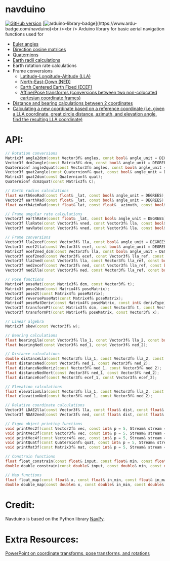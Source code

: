 # navduino
[![GitHub version](https://badge.fury.io/gh/PowerBroker2%2Fnavduino.svg)](https://badge.fury.io/gh/PowerBroker2%2Fnavduino) [![arduino-library-badge](https://www.ardu-badge.com/badge/navduino.svg?)](https://www.ardu-badge.com/navduino)<br /><br />
Arduino library for basic aerial navigation functions used for

* [Euler angles](https://en.wikipedia.org/wiki/Euler_angles)
* [Direction cosine matrices](https://en.wikipedia.org/wiki/Rotation_matrix)
* [Quaternions](https://eater.net/quaternions)
* [Earth radii calculations](https://en.wikipedia.org/wiki/Earth_radius)
* Earth rotation rate calculations
* Frame conversions
  *  [Latitude-Longitude-Altitude (LLA)](https://en.wikipedia.org/wiki/Geographic_coordinate_system)
  *  [North-East-Down (NED)](https://en.wikipedia.org/wiki/Local_tangent_plane_coordinates)
  *  [Earth Centered Earth Fixed (ECEF)](https://en.wikipedia.org/wiki/Earth-centered,_Earth-fixed_coordinate_system)
  *  [Affine/Pose transforms (conversions between two non-colocated cartesian coordinate frames)](https://en.wikipedia.org/wiki/Affine_transformation)
* [Distance and bearing calculations between 2 coordinates](http://www.movable-type.co.uk/scripts/latlong.html)
* [Calculating a new coordinate based on a reference coordinate (i.e. given a LLA coordinate, great circle distance, azimuth, and elevation angle, find the resulting LLA coordinate)](http://www.movable-type.co.uk/scripts/latlong.html)

# API:
```C++
// Rotation conversions
Matrix3f angle2dcm(const Vector3f& angles, const bool& angle_unit = DEGREES, const bool& NED_to_body = true, const int& rotation_sequence = 321);
Vector3f dcm2angle(const Matrix3f& dcm, const bool& angle_unit = DEGREES, const bool& NED_to_body = true, const int& rotation_sequence = 321);
Quaternionf angle2quat(const Vector3f& angles, const bool& angle_unit = DEGREES, const bool& NED_to_body = true, const int& rotation_sequence = 321);
Vector3f quat2angle(const Quaternionf& quat, const bool& angle_unit = DEGREES, const bool& NED_to_body = true, const int& rotation_sequence = 321);
Matrix3f quat2dcm(const Quaternionf& quat);
Quaternionf dcm2quat(const Matrix3f& C);

// Earth radius calculations
float earthGeoRad(const float& _lat, const bool& angle_unit = DEGREES);
Vector2f earthRad(const float& _lat, const bool& angle_unit = DEGREES);
float earthAzimRad(const float& lat, const float& _azimuth, const bool& angle_unit = DEGREES);

// Frame angular rate calculations
Vector3f earthRate(const float& _lat, const bool& angle_unit = DEGREES);
Vector3f llaRate(const Vector3f& vned, const Vector3f& lla, const bool& angle_unit = DEGREES);
Vector3f navRate(const Vector3f& vned, const Vector3f& lla, const bool& angle_unit = DEGREES);

// Frame conversions
Vector3f lla2ecef(const Vector3f& lla, const bool& angle_unit = DEGREES);
Vector3f ecef2lla(const Vector3f& ecef, const bool& angle_unit = DEGREES);
Matrix3f ecef2ned_dcm(const Vector3f& lla, const bool& angle_unit = DEGREES);
Vector3f ecef2ned(const Vector3f& ecef, const Vector3f& lla_ref, const bool& angle_unit = DEGREES);
Vector3f lla2ned(const Vector3f& lla, const Vector3f& lla_ref, const bool& angle_unit = DEGREES);
Vector3f ned2ecef(const Vector3f& ned, const Vector3f& lla_ref, const bool& angle_unit = DEGREES);
Vector3f ned2lla(const Vector3f& ned, const Vector3f& lla_ref, const bool& angle_unit = DEGREES);

// Pose functions
Matrix4f poseMat(const Matrix3f& dcm, const Vector3f& t);
Matrix3f pose2dcm(const Matrix4f& poseMatrix);
Vector3f pose2t(const Matrix4f& poseMatrix);
Matrix4f reversePoseMat(const Matrix4f& poseMatrix);
Matrix4f poseMatDeriv(const Matrix4f& poseMatrix, const int& derivType);
Vector3f transformPt(const Matrix3f& dcm, const Vector3f& t, const Vector3f& x);
Vector3f transformPt(const Matrix4f& poseMatrix, const Vector3f& x);

// Linear algebra
Matrix3f skew(const Vector3f& w);

// Bearing calculations
float bearingLla(const Vector3f& lla_1, const Vector3f& lla_2, const bool& angle_unit = DEGREES);
float bearingNed(const Vector3f& ned_1, const Vector3f& ned_2);

// Distance calculations
double distanceLla(const Vector3f& lla_1, const Vector3f& lla_2, const bool& angle_unit = DEGREES);
float distanceNed(const Vector3f& ned_1, const Vector3f& ned_2);
float distanceNedHoriz(const Vector3f& ned_1, const Vector3f& ned_2);
float distanceNedVert(const Vector3f& ned_1, const Vector3f& ned_2);
float distanceEcef(const Vector3f& ecef_1, const Vector3f& ecef_2);

// Elevation calculations
float elevationLla(const Vector3f& lla_1, const Vector3f& lla_2, const bool& angle_unit = DEGREES);
float elevationNed(const Vector3f& ned_1, const Vector3f& ned_2);

// Relative coordinate calculations
Vector3f LDAE2lla(const Vector3f& lla, const float& dist, const float& _azimuth, const float& _elevation = 0, const bool& angle_unit = DEGREES);
Vector3f NDAE2ned(const Vector3f& ned, const float& dist, const float& _azimuth, const float& _elevation = 0, const bool& angle_unit = DEGREES);

// Eigen object printing functions
void printVec2f(const Vector2f& vec, const int& p = 5, Stream& stream = Serial);
void printVec3f(const Vector3f& vec, const int& p = 5, Stream& stream = Serial);
void printVec4f(const Vector4f& vec, const int& p = 5, Stream& stream = Serial);
void printQuatf(const Quaternionf& quat, const int& p = 5, Stream& stream = Serial);
void printMat3f(const Matrix3f& mat, const int& p = 5, Stream& stream = Serial);

// Constrain functions
float float_constrain(const float& input, const float& min, const float& max);
double double_constrain(const double& input, const double& min, const double& max);

// Map functions
float float_map(const float& x, const float& in_min, const float& in_max, const float& out_min, const float& out_max);
double double_map(const double& x, const double& in_min, const double& in_max, const double& out_min, const double& out_max);
```

# Credit:
Navduino is based on the Python library [NavPy](https://github.com/NavPy/NavPy).

# Extra Resources:
[PowerPoint on coordinate transforms, pose transforms, and rotations](https://shenlong.web.illinois.edu/teaching/cs598fall21/assets/slides/lecture2_transforms.pdf)
